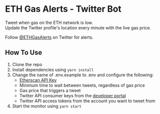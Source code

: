 # ETH Gas Alerts - Twitter Bot

Tweet when gas on the ETH network is low.  
Update the Twitter profile's location every minute with the live gas price.

Follow [@ETHGasAlerts](https://twitter.com/ETHGasAlerts) on Twitter for alerts.

## How To Use

1. Clone the repo
2. Install dependencies using `yarn install`
3. Change the name of .env.example to .env and configure the following:
   - [Etherscan API Key](https://docs.etherscan.io/getting-started/creating-an-account)
   - Minimum time to wait between tweets, regardless of gas price
   - Gas price that triggers a tweet
   - Twitter API consumer keys from the [developer portal](https://developer.twitter.com/)
   - Twitter API access tokens from the account you want to tweet from
4. Start the monitor using `yarn start`
